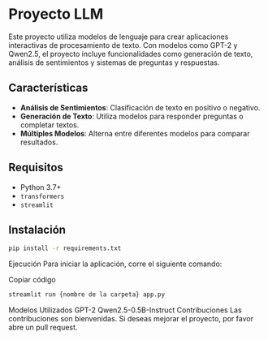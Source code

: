 # Proyecto LLM

Este proyecto utiliza modelos de lenguaje para crear aplicaciones interactivas de procesamiento de texto. Con modelos como GPT-2 y Qwen2.5, el proyecto incluye funcionalidades como generación de texto, análisis de sentimientos y sistemas de preguntas y respuestas.

## Características

- **Análisis de Sentimientos**: Clasificación de texto en positivo o negativo.
- **Generación de Texto**: Utiliza modelos para responder preguntas o completar textos.
- **Múltiples Modelos**: Alterna entre diferentes modelos para comparar resultados.

## Requisitos

- Python 3.7+
- `transformers`
- `streamlit`

## Instalación

```bash
pip install -r requirements.txt
```
Ejecución
Para iniciar la aplicación, corre el siguiente comando:

Copiar código
```bash
streamlit run {nombre de la carpeta} app.py
```
Modelos Utilizados
GPT-2
Qwen2.5-0.5B-Instruct
Contribuciones
Las contribuciones son bienvenidas. Si deseas mejorar el proyecto, por favor abre un pull request.
